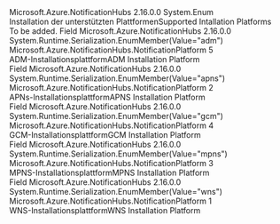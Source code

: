 <Type Name="NotificationPlatform" FullName="Microsoft.Azure.NotificationHubs.NotificationPlatform">
  <TypeSignature Language="C#" Value="public enum NotificationPlatform" />
  <TypeSignature Language="ILAsm" Value=".class public auto ansi sealed NotificationPlatform extends System.Enum" />
  <TypeSignature Language="DocId" Value="T:Microsoft.Azure.NotificationHubs.NotificationPlatform" />
  <TypeSignature Language="VB.NET" Value="Public Enum NotificationPlatform" />
  <TypeSignature Language="F#" Value="type NotificationPlatform = " />
  <AssemblyInfo>
    <AssemblyName>Microsoft.Azure.NotificationHubs</AssemblyName>
    <AssemblyVersion>2.16.0.0</AssemblyVersion>
  </AssemblyInfo>
  <Base>
    <BaseTypeName>System.Enum</BaseTypeName>
  </Base>
  <Docs>
    <summary>
            <span data-ttu-id="f34f4-101">Installation der unterstützten Plattformen</span><span class="sxs-lookup"><span data-stu-id="f34f4-101">Supported Intallation Platforms</span></span>
            </summary>
    <remarks>To be added.</remarks>
  </Docs>
  <Members>
    <Member MemberName="Adm">
      <MemberSignature Language="C#" Value="Adm" />
      <MemberSignature Language="ILAsm" Value=".field public static literal valuetype Microsoft.Azure.NotificationHubs.NotificationPlatform Adm = int32(5)" />
      <MemberSignature Language="DocId" Value="F:Microsoft.Azure.NotificationHubs.NotificationPlatform.Adm" />
      <MemberSignature Language="VB.NET" Value="Adm" />
      <MemberSignature Language="F#" Value="Adm = 5" Usage="Microsoft.Azure.NotificationHubs.NotificationPlatform.Adm" />
      <MemberType>Field</MemberType>
      <AssemblyInfo>
        <AssemblyName>Microsoft.Azure.NotificationHubs</AssemblyName>
        <AssemblyVersion>2.16.0.0</AssemblyVersion>
      </AssemblyInfo>
      <Attributes>
        <Attribute>
          <AttributeName>System.Runtime.Serialization.EnumMember(Value="adm")</AttributeName>
        </Attribute>
      </Attributes>
      <ReturnValue>
        <ReturnType>Microsoft.Azure.NotificationHubs.NotificationPlatform</ReturnType>
      </ReturnValue>
      <MemberValue>5</MemberValue>
      <Docs>
        <summary>
            <span data-ttu-id="f34f4-102">ADM-Installationsplattform</span><span class="sxs-lookup"><span data-stu-id="f34f4-102">ADM Installation Platform</span></span>
            </summary>
      </Docs>
    </Member>
    <Member MemberName="Apns">
      <MemberSignature Language="C#" Value="Apns" />
      <MemberSignature Language="ILAsm" Value=".field public static literal valuetype Microsoft.Azure.NotificationHubs.NotificationPlatform Apns = int32(2)" />
      <MemberSignature Language="DocId" Value="F:Microsoft.Azure.NotificationHubs.NotificationPlatform.Apns" />
      <MemberSignature Language="VB.NET" Value="Apns" />
      <MemberSignature Language="F#" Value="Apns = 2" Usage="Microsoft.Azure.NotificationHubs.NotificationPlatform.Apns" />
      <MemberType>Field</MemberType>
      <AssemblyInfo>
        <AssemblyName>Microsoft.Azure.NotificationHubs</AssemblyName>
        <AssemblyVersion>2.16.0.0</AssemblyVersion>
      </AssemblyInfo>
      <Attributes>
        <Attribute>
          <AttributeName>System.Runtime.Serialization.EnumMember(Value="apns")</AttributeName>
        </Attribute>
      </Attributes>
      <ReturnValue>
        <ReturnType>Microsoft.Azure.NotificationHubs.NotificationPlatform</ReturnType>
      </ReturnValue>
      <MemberValue>2</MemberValue>
      <Docs>
        <summary>
            <span data-ttu-id="f34f4-103">APNs-Installationsplattform</span><span class="sxs-lookup"><span data-stu-id="f34f4-103">APNS Installation Platform</span></span>
            </summary>
      </Docs>
    </Member>
    <Member MemberName="Gcm">
      <MemberSignature Language="C#" Value="Gcm" />
      <MemberSignature Language="ILAsm" Value=".field public static literal valuetype Microsoft.Azure.NotificationHubs.NotificationPlatform Gcm = int32(4)" />
      <MemberSignature Language="DocId" Value="F:Microsoft.Azure.NotificationHubs.NotificationPlatform.Gcm" />
      <MemberSignature Language="VB.NET" Value="Gcm" />
      <MemberSignature Language="F#" Value="Gcm = 4" Usage="Microsoft.Azure.NotificationHubs.NotificationPlatform.Gcm" />
      <MemberType>Field</MemberType>
      <AssemblyInfo>
        <AssemblyName>Microsoft.Azure.NotificationHubs</AssemblyName>
        <AssemblyVersion>2.16.0.0</AssemblyVersion>
      </AssemblyInfo>
      <Attributes>
        <Attribute>
          <AttributeName>System.Runtime.Serialization.EnumMember(Value="gcm")</AttributeName>
        </Attribute>
      </Attributes>
      <ReturnValue>
        <ReturnType>Microsoft.Azure.NotificationHubs.NotificationPlatform</ReturnType>
      </ReturnValue>
      <MemberValue>4</MemberValue>
      <Docs>
        <summary>
            <span data-ttu-id="f34f4-104">GCM-Installationsplattform</span><span class="sxs-lookup"><span data-stu-id="f34f4-104">GCM Installation Platform</span></span>
            </summary>
      </Docs>
    </Member>
    <Member MemberName="Mpns">
      <MemberSignature Language="C#" Value="Mpns" />
      <MemberSignature Language="ILAsm" Value=".field public static literal valuetype Microsoft.Azure.NotificationHubs.NotificationPlatform Mpns = int32(3)" />
      <MemberSignature Language="DocId" Value="F:Microsoft.Azure.NotificationHubs.NotificationPlatform.Mpns" />
      <MemberSignature Language="VB.NET" Value="Mpns" />
      <MemberSignature Language="F#" Value="Mpns = 3" Usage="Microsoft.Azure.NotificationHubs.NotificationPlatform.Mpns" />
      <MemberType>Field</MemberType>
      <AssemblyInfo>
        <AssemblyName>Microsoft.Azure.NotificationHubs</AssemblyName>
        <AssemblyVersion>2.16.0.0</AssemblyVersion>
      </AssemblyInfo>
      <Attributes>
        <Attribute>
          <AttributeName>System.Runtime.Serialization.EnumMember(Value="mpns")</AttributeName>
        </Attribute>
      </Attributes>
      <ReturnValue>
        <ReturnType>Microsoft.Azure.NotificationHubs.NotificationPlatform</ReturnType>
      </ReturnValue>
      <MemberValue>3</MemberValue>
      <Docs>
        <summary>
            <span data-ttu-id="f34f4-105">MPNS-Installationsplattform</span><span class="sxs-lookup"><span data-stu-id="f34f4-105">MPNS Installation Platform</span></span>
            </summary>
      </Docs>
    </Member>
    <Member MemberName="Wns">
      <MemberSignature Language="C#" Value="Wns" />
      <MemberSignature Language="ILAsm" Value=".field public static literal valuetype Microsoft.Azure.NotificationHubs.NotificationPlatform Wns = int32(1)" />
      <MemberSignature Language="DocId" Value="F:Microsoft.Azure.NotificationHubs.NotificationPlatform.Wns" />
      <MemberSignature Language="VB.NET" Value="Wns" />
      <MemberSignature Language="F#" Value="Wns = 1" Usage="Microsoft.Azure.NotificationHubs.NotificationPlatform.Wns" />
      <MemberType>Field</MemberType>
      <AssemblyInfo>
        <AssemblyName>Microsoft.Azure.NotificationHubs</AssemblyName>
        <AssemblyVersion>2.16.0.0</AssemblyVersion>
      </AssemblyInfo>
      <Attributes>
        <Attribute>
          <AttributeName>System.Runtime.Serialization.EnumMember(Value="wns")</AttributeName>
        </Attribute>
      </Attributes>
      <ReturnValue>
        <ReturnType>Microsoft.Azure.NotificationHubs.NotificationPlatform</ReturnType>
      </ReturnValue>
      <MemberValue>1</MemberValue>
      <Docs>
        <summary>
            <span data-ttu-id="f34f4-106">WNS-Installationsplattform</span><span class="sxs-lookup"><span data-stu-id="f34f4-106">WNS Installation Platform</span></span>
            </summary>
      </Docs>
    </Member>
  </Members>
</Type>